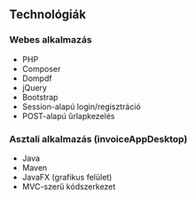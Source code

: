 ## Technológiák

### Webes alkalmazás
- PHP
- Composer
- Dompdf
- jQuery
- Bootstrap
- Session-alapú login/regisztráció
- POST-alapú űrlapkezelés

### Asztali alkalmazás (invoiceAppDesktop)
- Java
- Maven
- JavaFX (grafikus felület)
- MVC-szerű kódszerkezet
